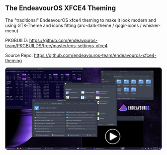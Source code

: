 ## The EndeavourOS XFCE4 Theming

The "traditional" EndeavourOS xfce4 theming to make it look modern and using GTK-Theme and icons fitting (arc-dark-theme / qogir-icons / whisker-menu)

PKGBUILD:
https://github.com/endeavouros-team/PKGBUILDS/tree/master/eos-settings-xfce4

Source Repo:
https://github.com/endeavouros-team/endeavouros-xfce4-theming

![eos-xfce4](https://raw.githubusercontent.com/endeavouros-team/endeavouros-DE-fixes/main/xfce4/xfce4.png)
